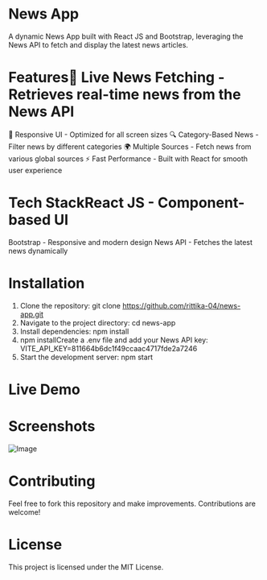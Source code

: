 # News App
A dynamic News App built with React JS and Bootstrap, leveraging the News API to fetch and display the latest news articles.

# Features📰 Live News Fetching - Retrieves real-time news from the News API
🎨 Responsive UI - Optimized for all screen sizes
🔍 Category-Based News - Filter news by different categories
🌍 Multiple Sources - Fetch news from various global sources
⚡ Fast Performance - Built with React for smooth user experience

# Tech StackReact JS - Component-based UI
Bootstrap - Responsive and modern design
News API - Fetches the latest news dynamically

# Installation
1. Clone the repository: git clone https://github.com/rittika-04/news-app.git
2. Navigate to the project directory: cd news-app
3. Install dependencies: npm install
4. npm installCreate a .env file and add your News API key: VITE_API_KEY=811664b6dc1f49ccaac4717fde2a7246
5. Start the development server: npm start

# Live Demo

# Screenshots
![Image](https://github.com/user-attachments/assets/1d94b6cd-e0f7-41fb-9648-a0781cf21fe6)

# Contributing
Feel free to fork this repository and make improvements. Contributions are welcome!

# License
This project is licensed under the MIT License.
